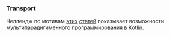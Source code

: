 ### Transport
Челлендж по мотивам [этих](https://habr.com/ru/post/513650/) [статей](https://habr.com/ru/post/513464/) показывает возможности мультипарадигименного программирования в Kotlin.
